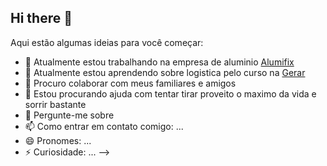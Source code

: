 ## Hi there 👋


Aqui estão algumas ideias para você começar:

- 🔭 Atualmente estou trabalhando na empresa de aluminio [Alumifix](https://alumifix.com.br)
- 🌱 Atualmente estou aprendendo sobre logistica pelo curso na [Gerar](https://gerar.org.br/)
- 👯 Procuro colaborar com meus familiares e amigos
- 🤔 Estou procurando ajuda com tentar tirar proveito o maximo da vida e sorrir bastante
- 💬 Pergunte-me sobre 
- 📫 Como entrar em contato comigo: ...
- 😄 Pronomes: ...
- ⚡ Curiosidade: ...
-->
